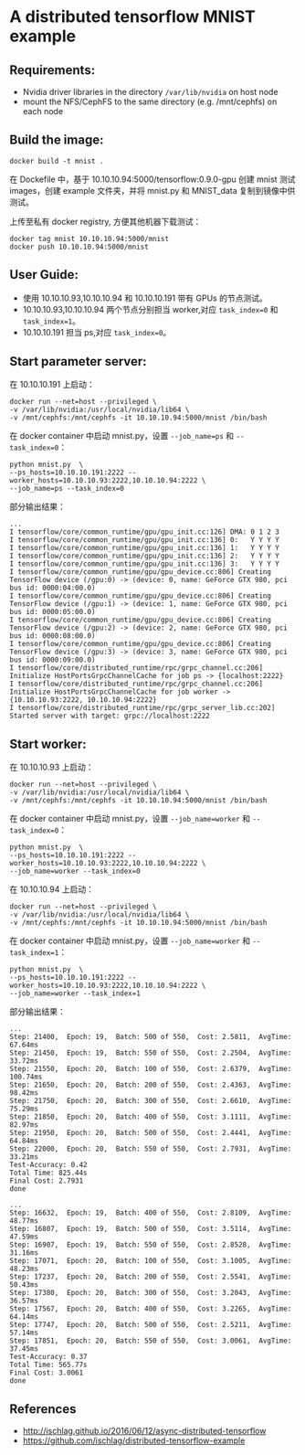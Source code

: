 # A distributed tensorflow MNIST example

## Requirements:
* Nvidia driver libraries in the directory `/var/lib/nvidia` on host node
* mount the NFS/CephFS to the same directory (e.g. /mnt/cephfs) on each node

## Build the image:
```
docker build -t mnist .
```
在 Dockefile 中，基于 10.10.10.94:5000/tensorflow:0.9.0-gpu 创建 mnist 测试 images，创建 example 文件夹，并将 mnist.py 和 MNIST_data 复制到镜像中供测试。

上传至私有 docker registry, 方便其他机器下载测试：
```
docker tag mnist 10.10.10.94:5000/mnist
docker push 10.10.10.94:5000/mnist
```

## User Guide:
* 使用 10.10.10.93,10.10.10.94 和 10.10.10.191 带有 GPUs 的节点测试。
* 10.10.10.93,10.10.10.94 两个节点分别担当 worker,对应 `task_index=0` 和 `task_index=1`。
* 10.10.10.191 担当 ps,对应 `task_index=0`。

## Start parameter server:
在 10.10.10.191 上启动：
```
docker run --net=host --privileged \
-v /var/lib/nvidia:/usr/local/nvidia/lib64 \
-v /mnt/cephfs:/mnt/cephfs -it 10.10.10.94:5000/mnist /bin/bash
```

在 docker container 中启动 mnist.py，设置 `--job_name=ps` 和 `--task_index=0`：
```
python mnist.py  \
--ps_hosts=10.10.10.191:2222 --worker_hosts=10.10.10.93:2222,10.10.10.94:2222 \
--job_name=ps --task_index=0
```
部分输出结果：
```
...
I tensorflow/core/common_runtime/gpu/gpu_init.cc:126] DMA: 0 1 2 3
I tensorflow/core/common_runtime/gpu/gpu_init.cc:136] 0:   Y Y Y Y
I tensorflow/core/common_runtime/gpu/gpu_init.cc:136] 1:   Y Y Y Y
I tensorflow/core/common_runtime/gpu/gpu_init.cc:136] 2:   Y Y Y Y
I tensorflow/core/common_runtime/gpu/gpu_init.cc:136] 3:   Y Y Y Y
I tensorflow/core/common_runtime/gpu/gpu_device.cc:806] Creating TensorFlow device (/gpu:0) -> (device: 0, name: GeForce GTX 980, pci bus id: 0000:04:00.0)
I tensorflow/core/common_runtime/gpu/gpu_device.cc:806] Creating TensorFlow device (/gpu:1) -> (device: 1, name: GeForce GTX 980, pci bus id: 0000:05:00.0)
I tensorflow/core/common_runtime/gpu/gpu_device.cc:806] Creating TensorFlow device (/gpu:2) -> (device: 2, name: GeForce GTX 980, pci bus id: 0000:08:00.0)
I tensorflow/core/common_runtime/gpu/gpu_device.cc:806] Creating TensorFlow device (/gpu:3) -> (device: 3, name: GeForce GTX 980, pci bus id: 0000:09:00.0)
I tensorflow/core/distributed_runtime/rpc/grpc_channel.cc:206] Initialize HostPortsGrpcChannelCache for job ps -> {localhost:2222}
I tensorflow/core/distributed_runtime/rpc/grpc_channel.cc:206] Initialize HostPortsGrpcChannelCache for job worker -> {10.10.10.93:2222, 10.10.10.94:2222}
I tensorflow/core/distributed_runtime/rpc/grpc_server_lib.cc:202] Started server with target: grpc://localhost:2222
```

## Start worker:

在 10.10.10.93 上启动：
```
docker run --net=host --privileged \
-v /var/lib/nvidia:/usr/local/nvidia/lib64 \
-v /mnt/cephfs:/mnt/cephfs -it 10.10.10.94:5000/mnist /bin/bash
```

在 docker container 中启动 mnist.py，设置 `--job_name=worker` 和 `--task_index=0`：
```
python mnist.py  \
--ps_hosts=10.10.10.191:2222 --worker_hosts=10.10.10.93:2222,10.10.10.94:2222 \
--job_name=worker --task_index=0
```

在 10.10.10.94 上启动：
```
docker run --net=host --privileged \
-v /var/lib/nvidia:/usr/local/nvidia/lib64 \
-v /mnt/cephfs:/mnt/cephfs -it 10.10.10.94:5000/mnist /bin/bash
```

在 docker container 中启动 mnist.py，设置 `--job_name=worker` 和 `--task_index=1`：
```
python mnist.py  \
--ps_hosts=10.10.10.191:2222 --worker_hosts=10.10.10.93:2222,10.10.10.94:2222 \
--job_name=worker --task_index=1
```

部分输出结果：
```
...
Step: 21400,  Epoch: 19,  Batch: 500 of 550,  Cost: 2.5811,  AvgTime: 67.64ms
Step: 21450,  Epoch: 19,  Batch: 550 of 550,  Cost: 2.2504,  AvgTime: 33.72ms
Step: 21550,  Epoch: 20,  Batch: 100 of 550,  Cost: 2.6379,  AvgTime: 100.74ms
Step: 21650,  Epoch: 20,  Batch: 200 of 550,  Cost: 2.4363,  AvgTime: 98.42ms
Step: 21750,  Epoch: 20,  Batch: 300 of 550,  Cost: 2.6610,  AvgTime: 75.29ms
Step: 21850,  Epoch: 20,  Batch: 400 of 550,  Cost: 3.1111,  AvgTime: 82.97ms
Step: 21950,  Epoch: 20,  Batch: 500 of 550,  Cost: 2.4441,  AvgTime: 64.84ms
Step: 22000,  Epoch: 20,  Batch: 550 of 550,  Cost: 2.7931,  AvgTime: 33.21ms
Test-Accuracy: 0.42
Total Time: 825.44s
Final Cost: 2.7931
done
```

```
...
Step: 16632,  Epoch: 19,  Batch: 400 of 550,  Cost: 2.8109,  AvgTime: 48.77ms
Step: 16807,  Epoch: 19,  Batch: 500 of 550,  Cost: 3.5114,  AvgTime: 47.59ms
Step: 16907,  Epoch: 19,  Batch: 550 of 550,  Cost: 2.8528,  AvgTime: 31.16ms
Step: 17071,  Epoch: 20,  Batch: 100 of 550,  Cost: 3.1005,  AvgTime: 48.23ms
Step: 17237,  Epoch: 20,  Batch: 200 of 550,  Cost: 2.5541,  AvgTime: 50.43ms
Step: 17380,  Epoch: 20,  Batch: 300 of 550,  Cost: 3.2043,  AvgTime: 36.57ms
Step: 17567,  Epoch: 20,  Batch: 400 of 550,  Cost: 3.2265,  AvgTime: 64.14ms
Step: 17747,  Epoch: 20,  Batch: 500 of 550,  Cost: 2.5211,  AvgTime: 57.14ms
Step: 17851,  Epoch: 20,  Batch: 550 of 550,  Cost: 3.0061,  AvgTime: 37.45ms
Test-Accuracy: 0.37
Total Time: 565.77s
Final Cost: 3.0061
done
```

## References
* http://ischlag.github.io/2016/06/12/async-distributed-tensorflow
* https://github.com/ischlag/distributed-tensorflow-example
